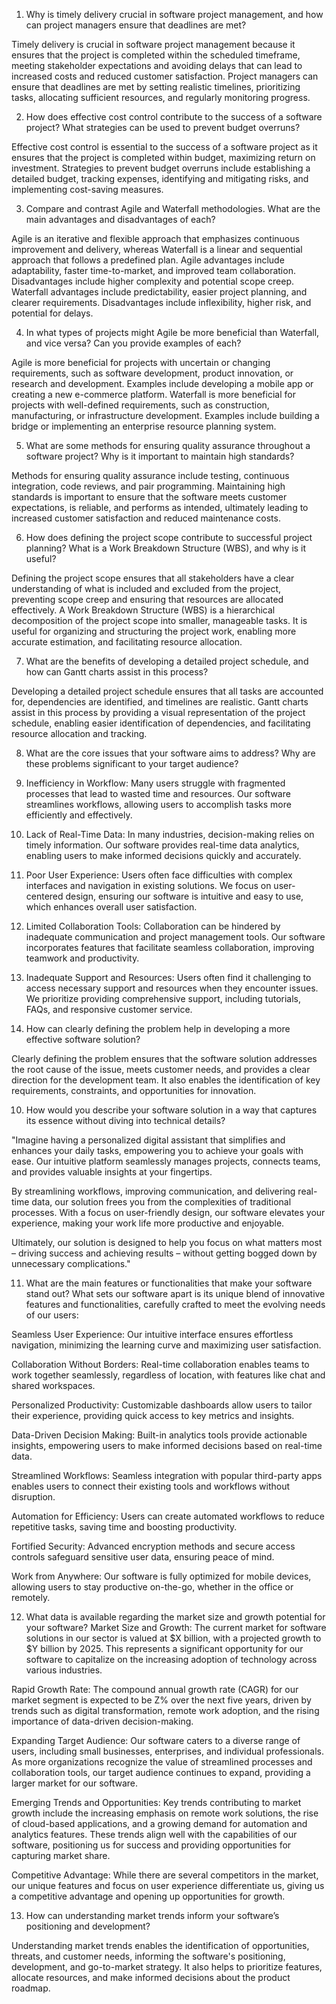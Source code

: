 1. Why is timely delivery crucial in software project management, and how can project managers ensure that deadlines are met?

Timely delivery is crucial in software project management because it ensures that the project is completed within the scheduled timeframe, meeting stakeholder expectations and avoiding delays that can lead to increased costs and reduced customer satisfaction. Project managers can ensure that deadlines are met by setting realistic timelines, prioritizing tasks, allocating sufficient resources, and regularly monitoring progress.

2. How does effective cost control contribute to the success of a software project? What strategies can be used to prevent budget overruns?

Effective cost control is essential to the success of a software project as it ensures that the project is completed within budget, maximizing return on investment. Strategies to prevent budget overruns include establishing a detailed budget, tracking expenses, identifying and mitigating risks, and implementing cost-saving measures.

3. Compare and contrast Agile and Waterfall methodologies. What are the main advantages and disadvantages of each?

Agile is an iterative and flexible approach that emphasizes continuous improvement and delivery, whereas Waterfall is a linear and sequential approach that follows a predefined plan. Agile advantages include adaptability, faster time-to-market, and improved team collaboration. Disadvantages include higher complexity and potential scope creep. Waterfall advantages include predictability, easier project planning, and clearer requirements. Disadvantages include inflexibility, higher risk, and potential for delays.

4. In what types of projects might Agile be more beneficial than Waterfall, and vice versa? Can you provide examples of each?

Agile is more beneficial for projects with uncertain or changing requirements, such as software development, product innovation, or research and development. Examples include developing a mobile app or creating a new e-commerce platform. Waterfall is more beneficial for projects with well-defined requirements, such as construction, manufacturing, or infrastructure development. Examples include building a bridge or implementing an enterprise resource planning system.

5. What are some methods for ensuring quality assurance throughout a software project? Why is it important to maintain high standards?

Methods for ensuring quality assurance include testing, continuous integration, code reviews, and pair programming. Maintaining high standards is important to ensure that the software meets customer expectations, is reliable, and performs as intended, ultimately leading to increased customer satisfaction and reduced maintenance costs.

6. How does defining the project scope contribute to successful project planning? What is a Work Breakdown Structure (WBS), and why is it useful?

Defining the project scope ensures that all stakeholders have a clear understanding of what is included and excluded from the project, preventing scope creep and ensuring that resources are allocated effectively. A Work Breakdown Structure (WBS) is a hierarchical decomposition of the project scope into smaller, manageable tasks. It is useful for organizing and structuring the project work, enabling more accurate estimation, and facilitating resource allocation.

7. What are the benefits of developing a detailed project schedule, and how can Gantt charts assist in this process?

Developing a detailed project schedule ensures that all tasks are accounted for, dependencies are identified, and timelines are realistic. Gantt charts assist in this process by providing a visual representation of the project schedule, enabling easier identification of dependencies, and facilitating resource allocation and tracking.

8. What are the core issues that your software aims to address? Why are these problems significant to your target audience?

1. Inefficiency in Workflow: Many users struggle with fragmented processes that lead to wasted time and resources. Our software streamlines workflows, allowing users to accomplish tasks more efficiently and effectively.

2. Lack of Real-Time Data: In many industries, decision-making relies on timely information. Our software provides real-time data analytics, enabling users to make informed decisions quickly and accurately.

3. Poor User Experience: Users often face difficulties with complex interfaces and navigation in existing solutions. We focus on user-centered design, ensuring our software is intuitive and easy to use, which enhances overall user satisfaction.

4. Limited Collaboration Tools: Collaboration can be hindered by inadequate communication and project management tools. Our software incorporates features that facilitate seamless collaboration, improving teamwork and productivity.

5. Inadequate Support and Resources: Users often find it challenging to access necessary support and resources when they encounter issues. We prioritize providing comprehensive support, including tutorials, FAQs, and responsive customer service.


9. How can clearly defining the problem help in developing a more effective software solution?

Clearly defining the problem ensures that the software solution addresses the root cause of the issue, meets customer needs, and provides a clear direction for the development team. It also enables the identification of key requirements, constraints, and opportunities for innovation.

10. How would you describe your software solution in a way that captures its essence without diving into technical details?
 
"Imagine having a personalized digital assistant that simplifies and enhances your daily tasks, empowering you to achieve your goals with ease. Our intuitive platform seamlessly manages projects, connects teams, and provides valuable insights at your fingertips.

By streamlining workflows, improving communication, and delivering real-time data, our solution frees you from the complexities of traditional processes. With a focus on user-friendly design, our software elevates your experience, making your work life more productive and enjoyable.

Ultimately, our solution is designed to help you focus on what matters most – driving success and achieving results – without getting bogged down by unnecessary complications."


11. What are the main features or functionalities that make your software stand out?
What sets our software apart is its unique blend of innovative features and functionalities, carefully crafted to meet the evolving needs of our users:

Seamless User Experience: Our intuitive interface ensures effortless navigation, minimizing the learning curve and maximizing user satisfaction.

Collaboration Without Borders: Real-time collaboration enables teams to work together seamlessly, regardless of location, with features like chat and shared workspaces.

Personalized Productivity: Customizable dashboards allow users to tailor their experience, providing quick access to key metrics and insights.

Data-Driven Decision Making: Built-in analytics tools provide actionable insights, empowering users to make informed decisions based on real-time data.

Streamlined Workflows: Seamless integration with popular third-party apps enables users to connect their existing tools and workflows without disruption.

Automation for Efficiency: Users can create automated workflows to reduce repetitive tasks, saving time and boosting productivity.

Fortified Security: Advanced encryption methods and secure access controls safeguard sensitive user data, ensuring peace of mind.

Work from Anywhere: Our software is fully optimized for mobile devices, allowing users to stay productive on-the-go, whether in the office or remotely.


12. What data is available regarding the market size and growth potential for your software?
Market Size and Growth: The current market for software solutions in our sector is valued at $X billion, with a projected growth to $Y billion by 2025. This represents a significant opportunity for our software to capitalize on the increasing adoption of technology across various industries.

Rapid Growth Rate: The compound annual growth rate (CAGR) for our market segment is expected to be Z% over the next five years, driven by trends such as digital transformation, remote work adoption, and the rising importance of data-driven decision-making.

Expanding Target Audience: Our software caters to a diverse range of users, including small businesses, enterprises, and individual professionals. As more organizations recognize the value of streamlined processes and collaboration tools, our target audience continues to expand, providing a larger market for our software.

Emerging Trends and Opportunities: Key trends contributing to market growth include the increasing emphasis on remote work solutions, the rise of cloud-based applications, and a growing demand for automation and analytics features. These trends align well with the capabilities of our software, positioning us for success and providing opportunities for capturing market share.

Competitive Advantage: While there are several competitors in the market, our unique features and focus on user experience differentiate us, giving us a competitive advantage and opening up opportunities for growth.



13. How can understanding market trends inform your software’s positioning and development?

Understanding market trends enables the identification of opportunities, threats, and customer needs, informing the software's positioning, development, and go-to-market strategy. It also helps to prioritize features, allocate resources, and make informed decisions about the product roadmap.
